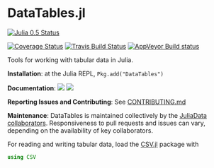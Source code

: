 DataTables.jl
=============

[![Julia 0.5 Status](http://pkg.julialang.org/badges/DataTables_0.5.svg)](http://pkg.julialang.org/?pkg=DataTables&ver=0.5)

[![Coverage Status](https://coveralls.io/repos/JuliaData/DataTables.jl/badge.svg?branch=master&service=github)](https://coveralls.io/github/JuliaData/DataTables.jl?branch=master)
[![Travis Build Status](https://travis-ci.org/JuliaData/DataTables.jl.svg?branch=master)](https://travis-ci.org/JuliaData/DataTables.jl)
[![AppVeyor Build status](https://ci.appveyor.com/api/projects/status/85h1i9lll64jpg3y/branch/master?svg=true)](https://ci.appveyor.com/project/nalimilan/datatables-jl/branch/master)

Tools for working with tabular data in Julia.

**Installation**: at the Julia REPL, `Pkg.add("DataTables")`

**Documentation**: [![][docs-stable-img]][docs-stable-url] [![][docs-latest-img]][docs-latest-url]

**Reporting Issues and Contributing**: See [CONTRIBUTING.md](CONTRIBUTING.md)

**Maintenance**: DataTables is maintained collectively by the [JuliaData collaborators](https://github.com/orgs/JuliaData/people).
Responsiveness to pull requests and issues can vary, depending on the availability of key collaborators.

For reading and writing tabular data, load the [CSV.jl](https://github.com/JuliaData/CSV.jl) package with
```julia
using CSV
```

[docs-latest-img]: https://img.shields.io/badge/docs-latest-blue.svg
[docs-latest-url]: http://JuliaData.github.io/DataTables.jl/latest/

[docs-stable-img]: https://img.shields.io/badge/docs-stable-blue.svg
[docs-stable-url]: http://JuliaData.github.io/DataTables.jl/stable/

